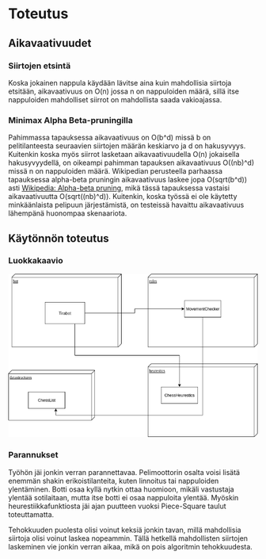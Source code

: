 # Toteutus

## Aikavaativuudet

### Siirtojen etsintä
Koska jokainen nappula käydään lävitse aina kuin mahdollisia siirtoja etsitään, aikavaativuus on O(n) jossa n on nappuloiden määrä, sillä itse nappuloiden mahdolliset siirrot on mahdollista saada vakioajassa.

### Minimax Alpha Beta-pruningilla
Pahimmassa tapauksessa aikavaativuus on O(b^d) missä b on pelitilanteesta seuraavien siirtojen määrän keskiarvo ja d on hakusyvyys. Kuitenkin koska myös siirrot lasketaan aikavaativuudella O(n) jokaisella hakusyvyydellä, on oikeampi pahimman tapauksen aikavaativuus O((nb)^d) missä n on nappuloiden määrä. Wikipedian perusteella parhaassa tapauksessa alpha-beta pruningin aikavaativuus laskee jopa O(sqrt(b^d)) asti [Wikipedia: Alpha-beta pruning](https://en.wikipedia.org/wiki/Alpha%E2%80%93beta_pruning), mikä tässä tapauksessa vastaisi aikavaativuutta O(sqrt((nb)^d)). Kuitenkin, koska työssä ei ole käytetty minkäänlaista pelipuun järjestämistä, on testeissä havaittu aikavaativuus lähempänä huonompaa skenaariota. 

## Käytönnön toteutus

### Luokkakaavio

![Luokkakaavio](https://github.com/Roeoeri/HCShakkibottiTiralabra/blob/master/dokumentaatio/Luokkakaavio.png)


### Parannukset
Työhön jäi jonkin verran parannettavaa. Pelimoottorin osalta voisi lisätä enemmän shakin erikoistilanteita, kuten linnoitus tai nappuloiden ylentäminen. Botti osaa kyllä nytkin ottaa huomioon, mikäli vastustaja ylentää sotilaitaan, mutta itse botti ei osaa nappuloita ylentää. Myöskin heurestiikkafunktiosta jäi ajan puutteen vuoksi Piece-Square taulut toteuttamatta.

Tehokkuuden puolesta olisi voinut keksiä jonkin tavan, millä mahdollisia siirtoja olisi voinut laskea nopeammin. Tällä hetkellä mahdollisten siirtojen laskeminen vie jonkin verran aikaa, mikä on pois algoritmin tehokkuudesta. 
  

